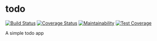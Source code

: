 # todo
[![Build Status](https://travis-ci.com/ibkadeeko/todo.svg?branch=develop)](https://travis-ci.com/ibkadeeko/todo)
[![Coverage Status](https://coveralls.io/repos/github/ibkadeeko/todo/badge.svg?branch=develop)](https://coveralls.io/github/ibkadeeko/todo?branch=develop)
[![Maintainability](https://api.codeclimate.com/v1/badges/f6a7ffccba58661522ea/maintainability)](https://codeclimate.com/github/ibkadeeko/todo/maintainability)
[![Test Coverage](https://api.codeclimate.com/v1/badges/f6a7ffccba58661522ea/test_coverage)](https://codeclimate.com/github/ibkadeeko/todo/test_coverage)

A simple todo app
